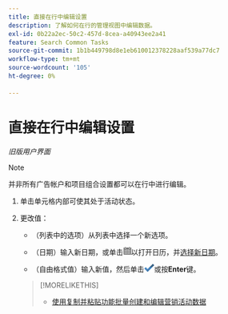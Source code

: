 ```yaml
---
title: 直接在行中编辑设置
description: 了解如何在行的管理视图中编辑数据。
exl-id: 0b22a2ec-50c2-457d-8cea-a40943ee2a41
feature: Search Common Tasks
source-git-commit: 1b1b449798d8e1eb610012378228aaf539a77dc7
workflow-type: tm+mt
source-wordcount: '105'
ht-degree: 0%

---
```


# 直接在行中编辑设置

*旧版用户界面*

>[!NOTE]
>
>并非所有广告帐户和项目组合设置都可以在行中进行编辑。

1. 单击单元格内部可使其处于活动状态。

1. 更改值：

   * （列表中的选项）从列表中选择一个新选项。

   * （日期）输入新日期，或单击![日历](/help/search-social-commerce/assets/calendar.png "日历")以打开日历，并[选择新日期](/help/search-social-commerce/common-tasks/navigation-editing-selection/calendar.md)。

   * （自由格式值）输入新值，然后单击![保存](/help/search-social-commerce/assets/select.png "保存")或按&#x200B;**Enter**&#x200B;键。

   >[!MORELIKETHIS]
   >
   >* [使用复制并粘贴功能批量创建和编辑营销活动数据](/help/search-social-commerce/campaign-management/campaigns/copy-paste.md)

